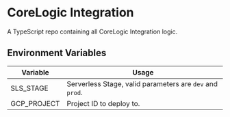 # CoreLogic Integration

A TypeScript repo containing all CoreLogic Integration logic.

## Environment Variables

| Variable    | Usage                                                    |
| ----------- | -------------------------------------------------------- |
| SLS_STAGE   | Serverless Stage, valid parameters are `dev` and `prod`. |
| GCP_PROJECT | Project ID to deploy to.                                 |
